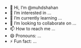 - 👋 Hi, I’m @muhdshahan
- 👀 I’m interested in ...
- 🌱 I’m currently learning ...
- 💞️ I’m looking to collaborate on ...
- 📫 How to reach me ...
- 😄 Pronouns: ...
- ⚡ Fun fact: ...

<!---
muhdshahan/muhdshahan is a ✨ special ✨ repository because its `README.md` (this file) appears on your GitHub profile.
You can click the Preview link to take a look at your changes.
--->
